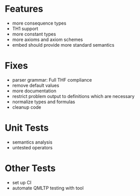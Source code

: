 # Features
* more consequence types
* TH1 support
* more constant types
* more axioms and axiom schemes
* embed should provide more standard semantics

# Fixes
* parser grammar: Full THF compliance
* remove default values
* more documentation
* restrict problem output to definitions which are necessary
* normalize types and formulas
* cleanup code

# Unit Tests
* semantics analysis
* untested operators

# Other Tests
* set up CI
* automate QMLTP testing with tool
